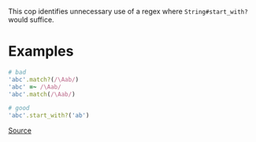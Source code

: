 
This cop identifies unnecessary use of a regex where
`String#start_with?` would suffice.

# Examples

```ruby
# bad
'abc'.match?(/\Aab/)
'abc' =~ /\Aab/
'abc'.match(/\Aab/)

# good
'abc'.start_with?('ab')
```

[Source](http://www.rubydoc.info/gems/rubocop/RuboCop/Cop/Performance/StartWith)